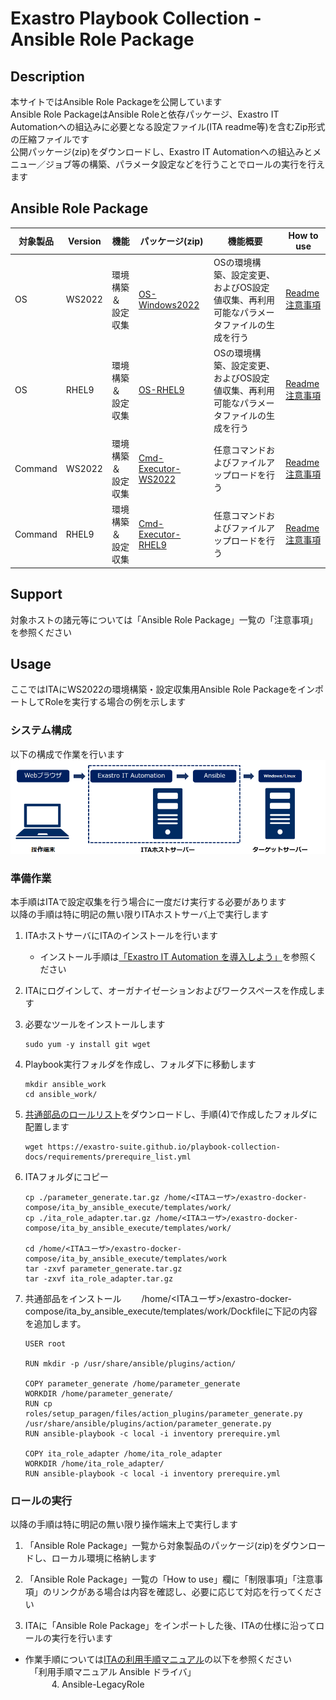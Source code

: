# Exastro Playbook Collection - Ansible Role Package

## Description

本サイトではAnsible Role Packageを公開しています  
Ansible Role PackageはAnsible Roleと依存パッケージ、Exastro IT Automationへの組込みに必要となる設定ファイル(ITA readme等)を含むZip形式の圧縮ファイルです  
公開パッケージ(zip)をダウンロードし、Exastro IT Automationへの組込みとメニュー／ジョブ等の構築、パラメータ設定などを行うことでロールの実行を行えます  

## Ansible Role Package

| 対象製品 | Version    | 機能                 | パッケージ(zip)                                              | 機能概要                                                     | How to use                                                     |
| -------- | ---------- | -------------------- | ------------------------------------------------------------ | ------------------------------------------------------------ | ------------------------------------------------------------ |
| OS       | WS2022     | 環境構築 ＆ 設定収集 | [OS-Windows2022](https://github.com/exastro-playbook-collection/OS-Windows2022/releases/download/ver.2.1.0/OS-Windows2022.zip) | OSの環境構築、設定変更、およびOS設定値収集、再利用可能なパラメータファイルの生成を行う | [Readme](https://github.com/exastro-playbook-collection/OS-Windows2022/blob/master/README.md)<br>[注意事項](attention/OS-WS2022.ja.md) |
| OS       | RHEL9      | 環境構築 ＆ 設定収集 | [OS-RHEL9](https://github.com/exastro-playbook-collection/OS-RHEL9/releases/download/ver.2.1.0/OS-RHEL9.zip)                 | OSの環境構築、設定変更、およびOS設定値収集、再利用可能なパラメータファイルの生成を行う | [Readme](https://github.com/exastro-playbook-collection/OS-RHEL9/blob/master/README.md)<br>[注意事項](attention/OS-RHEL9.ja.md) |
| Command       | WS2022     | 環境構築 ＆ 設定収集 | [Cmd-Executor-WS2022](https://github.com/exastro-playbook-collection/Cmd-Executor-Windows2022/releases/download/ver.2.1.0/cmd-executor-WS2022.zip) | 任意コマンドおよびファイルアップロードを行う | [Readme](https://github.com/exastro-playbook-collection/Cmd-Executor-Windows2022/blob/master/README.md)<br>[注意事項](attention/Cmd-Executor-WS2022.ja.md) |
| Command       | RHEL9      | 環境構築 ＆ 設定収集 | [Cmd-Executor-RHEL9](https://github.com/exastro-playbook-collection/Cmd-Executor-RHEL9/releases/download/ver.2.1.0/cmd-executor-RHEL9.zip) | 任意コマンドおよびファイルアップロードを行う | [Readme](https://github.com/exastro-playbook-collection/Cmd-Executor-RHEL9/blob/master/README.md)<br>[注意事項](attention/Cmd-Executor-RHEL9.ja.md) |

## Support

対象ホストの諸元等については「Ansible Role Package」一覧の「注意事項」を参照ください  

## Usage

ここではITAにWS2022の環境構築・設定収集用Ansible Role PackageをインポートしてRoleを実行する場合の例を示します  

### システム構成

以下の構成で作業を行います  
![system.png](../parts/system.ja.png)  

### 準備作業

本手順はITAで設定収集を行う場合に一度だけ実行する必要があります  
以降の手順は特に明記の無い限りITAホストサーバ上で実行します  

1. ITAホストサーバにITAのインストールを行います  
   * インストール手順は[「Exastro IT Automation を導入しよう」](https://ita-docs.exastro.org/2.2/ja/installation/index.html)を参照ください  

2. ITAにログインして、オーガナイゼーションおよびワークスペースを作成します

3. 必要なツールをインストールします  
    ```
    sudo yum -y install git wget
    ```

4. Playbook実行フォルダを作成し、フォルダ下に移動します  
    ```
    mkdir ansible_work
    cd ansible_work/
    ```

5. [共通部品のロールリスト](../requirements/prerequire_list.yml)をダウンロードし、手順(4)で作成したフォルダに配置します  
    ```
    wget https://exastro-suite.github.io/playbook-collection-docs/requirements/prerequire_list.yml
    ```

6. ITAフォルダにコピー
    ```
    cp ./parameter_generate.tar.gz /home/<ITAユーザ>/exastro-docker-compose/ita_by_ansible_execute/templates/work/
    cp ./ita_role_adapter.tar.gz /home/<ITAユーザ>/exastro-docker-compose/ita_by_ansible_execute/templates/work/
    
    cd /home/<ITAユーザ>/exastro-docker-compose/ita_by_ansible_execute/templates/work
    tar -zxvf parameter_generate.tar.gz
    tar -zxvf ita_role_adapter.tar.gz
    ```

7. 共通部品をインストール
　　/home/<ITAユーザ>/exastro-docker-compose/ita_by_ansible_execute/templates/work/Dockfileに下記の内容を追加します。
    ```
    USER root
    
    RUN mkdir -p /usr/share/ansible/plugins/action/
    
    COPY parameter_generate /home/parameter_generate
    WORKDIR /home/parameter_generate/
    RUN cp roles/setup_paragen/files/action_plugins/parameter_generate.py /usr/share/ansible/plugins/action/parameter_generate.py
    RUN ansible-playbook -c local -i inventory prerequire.yml
    
    COPY ita_role_adapter /home/ita_role_adapter
    WORKDIR /home/ita_role_adapter/
    RUN ansible-playbook -c local -i inventory prerequire.yml
    ```

### ロールの実行

以降の手順は特に明記の無い限り操作端末上で実行します  

1. 「Ansible Role Package」一覧から対象製品のパッケージ(zip)をダウンロードし、ローカル環境に格納します  

2. 「Ansible Role Package」一覧の「How to use」欄に「制限事項」「注意事項」のリンクがある場合は内容を確認し、必要に応じて対応を行ってください  

3. ITAに「Ansible Role Package」をインポートした後、ITAの仕様に沿ってロールの実行を行います  

* 作業手順については[ITAの利用手順マニュアル](https://ita-docs.exastro.org/2.2/ja/manuals/index.html)の以下を参照ください  
　「利用手順マニュアル Ansible ドライバ」  
　　　4. Ansible-LegacyRole
